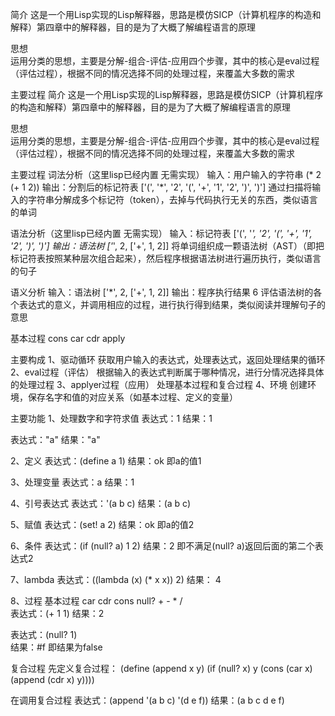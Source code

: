 简介 
这是一个用Lisp实现的Lisp解释器，思路是模仿SICP（计算机程序的构造和解释）第四章中的解释器，目的是为了大概了解编程语言的原理

思想  
运用分类的思想，主要是分解-组合-评估-应用四个步骤，其中的核心是eval过程（评估过程），根据不同的情况选择不同的处理过程，来覆盖大多数的需求

主要过程 
简介 
这是一个用Lisp实现的Lisp解释器，思路是模仿SICP（计算机程序的构造和解释）第四章中的解释器，目的是为了大概了解编程语言的原理

思想  
运用分类的思想，主要是分解-组合-评估-应用四个步骤，其中的核心是eval过程（评估过程），根据不同的情况选择不同的处理过程，来覆盖大多数的需求

主要过程 
词法分析（这里lisp已经内置 无需实现） 
输入：用户输入的字符串 (* 2 (+ 1 2)) 
输出：分割后的标记符表 ['(', '*', '2', '(', '+', '1', '2', ')', ')'] 
通过扫描将输入的字符串分解成多个标记符（token），去掉与代码执行无关的东西，类似语言的单词

语法分析（这里lisp已经内置 无需实现） 
输入：标记符表  ['(', '*', '2', '(', '+', '1', '2', ')', ')'] 
输出：语法树 ['*', 2, ['+', 1, 2]] 
将单词组织成一颗语法树（AST）（即把标记符表按照某种层次组合起来），然后程序根据语法树进行遍历执行，类似语言的句子

语义分析
输入：语法树  ['*', 2, ['+', 1, 2]]
输出：程序执行结果  6
评估语法树的各个表达式的意义，并调用相应的过程，进行执行得到结果，类似阅读并理解句子的意思

基本过程
cons car cdr apply 

主要构成
1、驱动循环
获取用户输入的表达式，处理表达式，返回处理结果的循环
2、eval过程（评估）
根据输入的表达式判断属于哪种情况，进行分情况选择具体的处理过程
3、applyer过程（应用）
处理基本过程和复合过程
4、环境
创建环境，保存名字和值的对应关系（如基本过程、定义的变量）

主要功能 
1、处理数字和字符求值 
表达式：1 
结果：1 

表达式："a" 
结果："a" 

2、定义 
表达式：(define a 1) 
结果：ok 
即a的值1 

3、处理变量 
表达式：a 
结果：1 

4、引号表达式 
表达式：'(a b c) 
结果：(a b c) 

5、赋值 
表达式：(set! a 2) 
结果：ok 
即a的值2 

6、条件 
表达式：(if (null? a) 1 2) 
结果：2 
即不满足(null? a)返回后面的第二个表达式2 

7、lambda 
表达式：((lambda (x) (* x x)) 2) 
结果： 4 

8、过程 
基本过程 car cdr cons null? + - * /  
表达式：(+ 1 1) 
结果：2 

表达式：(null? 1)  
结果：#f 
即结果为false 

复合过程 
先定义复合过程： 
(define (append x y) 
  (if (null? x) 
      y 
      (cons (car x)    
            (append (cdr x) y)))) 

在调用复合过程 
表达式：(append '(a b c) '(d e f)) 
结果：(a b c d e f) 

